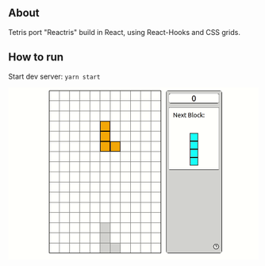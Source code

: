 ## About

Tetris port "Reactris" build in React, using React-Hooks and CSS grids.  

## How to run

Start dev server: `yarn start`

![](./docs/reactris.gif)





